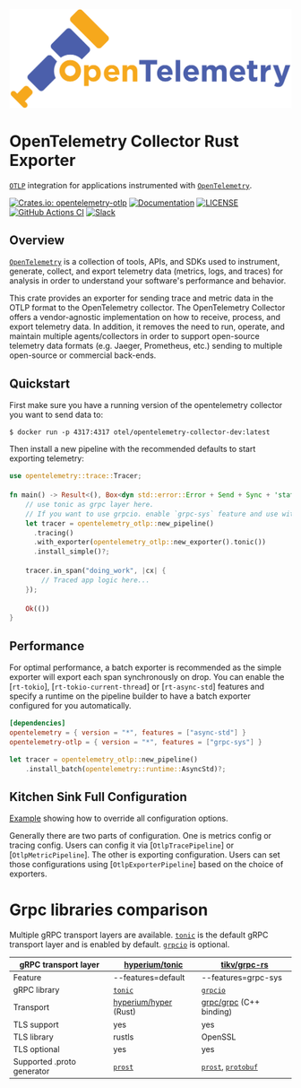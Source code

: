 ![OpenTelemetry — An observability framework for cloud-native software.][splash]

[splash]: https://raw.githubusercontent.com/open-telemetry/opentelemetry-rust/main/assets/logo-text.png

# OpenTelemetry Collector Rust Exporter

[`OTLP`] integration for applications instrumented with [`OpenTelemetry`].

[![Crates.io: opentelemetry-otlp](https://img.shields.io/crates/v/opentelemetry-otlp.svg)](https://crates.io/crates/opentelemetry-otlp)
[![Documentation](https://docs.rs/opentelemetry-otlp/badge.svg)](https://docs.rs/opentelemetry-otlp)
[![LICENSE](https://img.shields.io/crates/l/opentelemetry-otlp)](./LICENSE)
[![GitHub Actions CI](https://github.com/open-telemetry/opentelemetry-rust/workflows/CI/badge.svg)](https://github.com/open-telemetry/opentelemetry-rust/actions?query=workflow%3ACI+branch%3Amain)
[![Slack](https://img.shields.io/badge/slack-@cncf/otel/rust-brightgreen.svg?logo=slack)](https://cloud-native.slack.com/archives/C03GDP0H023)

## Overview

[`OpenTelemetry`] is a collection of tools, APIs, and SDKs used to instrument,
generate, collect, and export telemetry data (metrics, logs, and traces) for
analysis in order to understand your software's performance and behavior.

This crate provides an exporter for sending trace and metric data in the OTLP
format to the OpenTelemetry collector. The OpenTelemetry Collector offers a
vendor-agnostic implementation on how to receive, process, and export telemetry
data. In addition, it removes the need to run, operate, and maintain multiple
agents/collectors in order to support open-source telemetry data formats (e.g.
Jaeger, Prometheus, etc.) sending to multiple open-source or commercial
back-ends.

[`OTLP`]: https://github.com/open-telemetry/opentelemetry-collector
[`OpenTelemetry`]: https://crates.io/crates/opentelemetry

## Quickstart

First make sure you have a running version of the opentelemetry collector you
want to send data to:

```shell
$ docker run -p 4317:4317 otel/opentelemetry-collector-dev:latest
```

Then install a new pipeline with the recommended defaults to start exporting
telemetry:

```rust
use opentelemetry::trace::Tracer;

fn main() -> Result<(), Box<dyn std::error::Error + Send + Sync + 'static>> {
    // use tonic as grpc layer here.
    // If you want to use grpcio. enable `grpc-sys` feature and use with_grpcio function here.
    let tracer = opentelemetry_otlp::new_pipeline()
      .tracing()
      .with_exporter(opentelemetry_otlp::new_exporter().tonic())
      .install_simple()?;

    tracer.in_span("doing_work", |cx| {
        // Traced app logic here...
    });

    Ok(())
}
```

## Performance

For optimal performance, a batch exporter is recommended as the simple exporter
will export each span synchronously on drop. You can enable the [`rt-tokio`],
[`rt-tokio-current-thread`] or [`rt-async-std`] features and specify a runtime
on the pipeline builder to have a batch exporter configured for you
automatically.

```toml
[dependencies]
opentelemetry = { version = "*", features = ["async-std"] }
opentelemetry-otlp = { version = "*", features = ["grpc-sys"] }
```

```rust
let tracer = opentelemetry_otlp::new_pipeline()
    .install_batch(opentelemetry::runtime::AsyncStd)?;
```

[`tokio`]: https://tokio.rs
[`async-std`]: https://async.rs

## Kitchen Sink Full Configuration

[Example](https://docs.rs/opentelemetry-otlp/latest/opentelemetry_otlp/#kitchen-sink-full-configuration) 
showing how to override all configuration options.

Generally there are two parts of configuration. One is metrics config 
or tracing config. Users can config it via [`OtlpTracePipeline`]
or [`OtlpMetricPipeline`]. The other is exporting configuration.
Users can set those configurations using [`OtlpExporterPipeline`] based
on the choice of exporters.

# Grpc libraries comparison

Multiple gRPC transport layers are available. [`tonic`](https://crates.io/crates/tonic) is the default gRPC transport
layer and is enabled by default. [`grpcio`](https://crates.io/crates/grpcio) is optional.

| gRPC transport layer | [hyperium/tonic](https://github.com/hyperium/tonic) | [tikv/grpc-rs](https://github.com/tikv/grpc-rs) |
|---|---|---|
| Feature | --features=default | --features=grpc-sys |
| gRPC library | [`tonic`](https://crates.io/crates/tonic) | [`grpcio`](https://crates.io/crates/grpcio) |
| Transport | [hyperium/hyper](https://github.com/hyperium/hyper) (Rust) | [grpc/grpc](https://github.com/grpc/grpc) (C++ binding) |
| TLS support | yes | yes |
| TLS library | rustls | OpenSSL |
| TLS optional | yes | yes |
| Supported .proto generator | [`prost`](https://crates.io/crates/prost) | [`prost`](https://crates.io/crates/prost), [`protobuf`](https://crates.io/crates/protobuf) |
